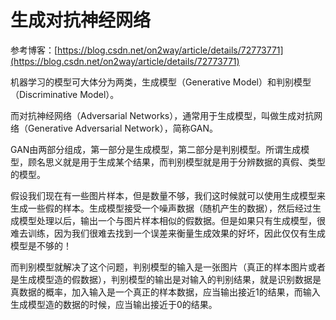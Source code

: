 # 生成对抗神经网络

参考博客：[https://blog.csdn.net/on2way/article/details/72773771](https://blog.csdn.net/on2way/article/details/72773771)

机器学习的模型可大体分为两类，生成模型（Generative Model）和判别模型（Discriminative Model）。

而对抗神经网络（Adversarial Networks），通常用于生成模型，叫做生成对抗网络（Generative Adversarial Network），简称GAN。

GAN由两部分组成，第一部分是生成模型，第二部分是判别模型。所谓生成模型，顾名思义就是用于生成某个结果，而判别模型就是用于分辨数据的真假、类型的模型。

假设我们现在有一些图片样本，但是数量不够，我们这时候就可以使用生成模型来生成一些假的样本。生成模型接受一个噪声数据（随机产生的数据），然后经过生成模型处理以后，输出一个与图片样本相似的假数据。但是如果只有生成模型，很难去训练，因为我们很难去找到一个误差来衡量生成效果的好坏，因此仅仅有生成模型是不够的！

而判别模型就解决了这个问题，判别模型的输入是一张图片（真正的样本图片或者是生成模型造的假数据），判别模型的输出是对输入的判别结果，就是识别数据是真数据的概率，加入输入是一个真正的样本数据，应当输出接近1的结果，而输入生成模型造的数据的时候，应当输出接近于0的结果。



